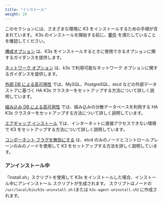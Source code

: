 ```yaml
---
title: "インストール"
weight: 20
---
```


このセクションには、さまざまな環境に K3 をインストールするための手順が含まれています。 K3s のインストールを開始する前に、[要件](requirements.md) を満たしていることを確認してください。

[構成オプション](configuration.md) は、K3s をインストールするときに使用できるオプションに関するガイダンスを提供します。

[ネットワーク オプション](network-options.md) は、k3s で利用可能なネットワーク オプションに関するガイダンスを提供します。

[外部 DB による高可用性](ha.md) では、MySQL、PostgreSQL、etcd などの外部データストアに基づく HA K3s クラスターをセットアップする方法について詳しく説明しています。

[組み込み DB による高可用性](ha-embedded.md) では、組み込みの分散データベースを利用する HA K3s クラスターをセットアップする方法について詳しく説明しています。

[エアギャップ インストール](airgap.md) では、インターネットに直接アクセスできない環境で K3 をセットアップする方法について詳しく説明しています。

[コンポーネント フラグを無効にする](disable-flags.md) は、etcd のみのノードとコントロールプレーンのみのノードを使用して K3 をセットアップする方法を詳しく説明しています。

### アンインストール中

「install.sh」スクリプトを使用して K3s をインストールした場合、インストール中にアンインストール スクリプトが生成されます。 スクリプトはノードの `/usr/local/bin/k3s-uninstall.sh` (または `k3s-agent-uninstall.sh`) に作成されます。